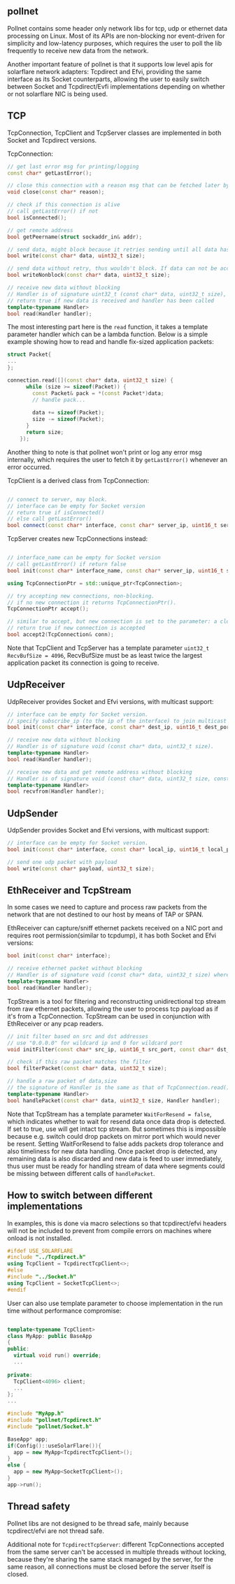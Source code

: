 ## pollnet
Pollnet contains some header only network libs for tcp, udp or ethernet data processing on Linux. Most of its APIs are non-blocking nor event-driven for simplicity and low-latency purposes, which requires the user to poll the lib frequently to receive new data from the network. 

Another important feature of pollnet is that it supports low level apis for solarflare network adapters: Tcpdirect and Efvi, providing the same interface as its Socket counterparts, allowing the user to easily switch between Socket and Tcpdirect/Evfi implementations depending on whether or not solarflare NIC is being used.

## TCP
TcpConnection, TcpClient and TcpServer classes are implemented in both Socket and Tcpdirect versions.


TcpConnection:
```C++
// get last error msg for printing/logging
const char* getLastError();

// close this connection with a reason msg that can be fetched later by getLastError();
void close(const char* reason);

// check if this connection is alive
// call getLastError() if not
bool isConnected();

// get remote address
bool getPeername(struct sockaddr_in& addr);

// send data, might block because it retries sending until all data has been accepted or an error occurred.
bool write(const char* data, uint32_t size);

// send data without retry, thus wouldn't block. If data can not be accepted immediately it simply closes the connection.
bool writeNonblock(const char* data, uint32_t size);

// receive new data without blocking
// Handler is of signature uint32_t (const char* data, uint32_t size), where the return value is remaining size which will be prepended to new received data in the next read handler
// return true if new data is received and handler has been called
template<typename Handler>
bool read(Handler handler);
```

The most interesting part here is the `read` function, it takes a template parameter handler which can be a lambda function. Below is a simple example showing how to read and handle fix-sized application packets:
```c++
struct Packet{
...
};

connection.read([](const char* data, uint32_t size) {
      while (size >= sizeof(Packet)) {
        const Packet& pack = *(const Packet*)data;
        // handle pack...
        
        data += sizeof(Packet);
        size -= sizeof(Packet);
      }
      return size;
    });
```

Another thing to note is that pollnet won't print or log any error msg internally, which requires the user to fetch it by `getLastError()` whenever an error occurred.


TcpClient is a derived class from TcpConnection:
```c++

// connect to server, may block.
// interface can be empty for Socket version
// return true if isConnected()
// else call getLastError()
bool connect(const char* interface, const char* server_ip, uint16_t server_port);
```

TcpServer creates new TcpConnections instead:
```c++

// interface_name can be empty for Socket version
// call getLastError() if return false
bool init(const char* interface_name, const char* server_ip, uint16_t server_port);

using TcpConnectionPtr = std::unique_ptr<TcpConnection>;

// try accepting new connections, non-blocking.
// if no new connection it returns TcpConnectionPtr().
TcpConnectionPtr accept();

// similar to accept, but new connection is set to the parameter: a closed connection
// return true if new connection is accepted
bool accept2(TcpConnection& conn);
```

Note that TcpClient and TcpServer has a template parameter `uint32_t RecvBufSize = 4096`, RecvBufSize must be as least twice the largest application packet its connection is going to receive.

## UdpReceiver
UdpReceiver provides Socket and Efvi versions, with multicast support:
```c++
// interface can be empty for Socket version.
// specify subscribe_ip (to the ip of the interface) to join multicast group if multicast msgs are to be received
bool init(const char* interface, const char* dest_ip, uint16_t dest_port, const char* subscribe_ip = "");

// receive new data without blocking
// Handler is of signature void (const char* data, uint32_t size).
template<typename Handler>
bool read(Handler handler);

// receive new data and get remote address without blocking
// Handler is of signature void (const char* data, uint32_t size, const struct sockaddr_in& addr), where addr is the remote address.
template<typename Handler>
bool recvfrom(Handler handler);
```

## UdpSender
UdpSender provides Socket and Efvi versions, with multicast support:
```c++
// interface can be empty for Socket version.
bool init(const char* interface, const char* local_ip, uint16_t local_port, const char* dest_ip, uint16_t dest_port);

// send one udp packet with payload
bool write(const char* payload, uint32_t size);
```

## EthReceiver and TcpStream
In some cases we need to capture and process raw packets from the network that are not destined to our host by means of TAP or SPAN. 

EthReceiver can capture/sniff ethernet packets received on a NIC port and requires root permission(similar to tcpdump), it has both Socket and Efvi versions:
```c++
bool init(const char* interface);

// receive ethernet packet without blocking
// Handler is of signature void (const char* data, uint32_t size) where data is raw ethernet packet with header
template<typename Handler>
bool read(Handler handler);

```

TcpStream is a tool for filtering and reconstructing unidirectional tcp stream from raw ethernet packets, allowing the user to process tcp payload as if it's from a TcpConnection. TcpStream can be used in conjunction with EthReceiver or any pcap readers.
```c++
// init filter based on src and dst addresses
// use "0.0.0.0" for wildcard ip and 0 for wildcard port
void initFilter(const char* src_ip, uint16_t src_port, const char* dst_ip, uint16_t dst_port);

// check if this raw packet matches the filter
bool filterPacket(const char* data, uint32_t size);

// handle a raw packet of data,size
// the signature of Handler is the same as that of TcpConnection.read()
template<typename Handler>
bool handlePacket(const char* data, uint32_t size, Handler handler);
```
Note that TcpStream has a template parameter `WaitForResend = false`, which indicates whether to wait for resend data once data drop is detected. If set to true, use will get intact tcp stream. But sometimes this is impossible because e.g. switch could drop packets on mirror port which would never be resent. Setting WaitForResend to false adds packets drop tolerance and also timeliness for new data handling. Once packet drop is detected, any remaining data is also discarded and new data is feed to user immediately, thus user must be ready for handling stream of data where segments could be missing between different calls of `handlePacket`.

## How to switch between different implementations
In examples, this is done via macro selections so that tcpdirect/efvi headers will not be included to prevent from compile errors on machines where onload is not installed.
```c++
#ifdef USE_SOLARFLARE
#include "../Tcpdirect.h"
using TcpClient = TcpdirectTcpClient<>;
#else
#include "../Socket.h"
using TcpClient = SocketTcpClient<>;
#endif

```

User can also use template parameter to choose implementation in the run time without performance compromise:
```c++

template<typename TcpClient>
class MyApp: public BaseApp
{
public:
  virtual void run() override;
  ...
  
private:
  TcpClient<4096> client;
  ...
};
...

#include "MyApp.h"
#include "pollnet/Tcpdirect.h"
#include "pollnet/Socket.h"

BaseApp* app;
if(Config()::useSolarFlare()){
  app = new MyApp<TcpdirectTcpClient>();
}
else {
  app = new MyApp<SocketTcpClient>();
}
app->run();
```

## Thread safety
Pollnet libs are not designed to be thread safe, mainly because tcpdirect/efvi are not thread safe. 

Additional note for `TcpdirectTcpServer`: different TcpConnections accepted from the same server can't be accessed in multiple threads without locking, because they're sharing the same stack managed by the server, for the same reason, all connections must be closed before the server itself is closed.
